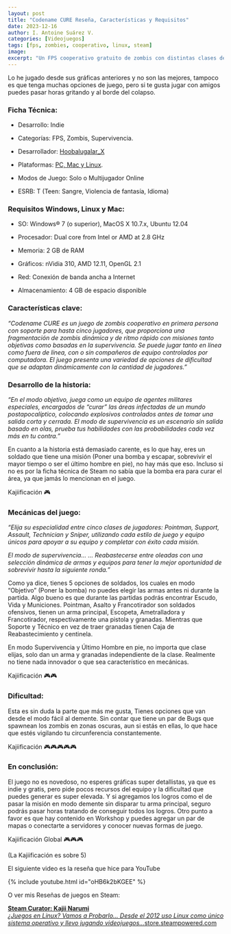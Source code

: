 ```yaml
---
layout: post
title: "Codename CURE Reseña, Características y Requisitos"
date: 2023-12-16
author: I. Antoine Suárez V.
categories: [Videojuegos]
tags: [fps, zombies, cooperativo, linux, steam]
image:
excerpt: "Un FPS cooperativo gratuito de zombis con distintas clases de soldado, modos objetivo y supervivencia. Ideal para jugar con amigos, con dificultad personalizable y acción frenética. ¿Te atreves al modo demente?"
---
```



Lo he jugado desde sus gráficas anteriores y no son las mejores, tampoco es que tenga muchas opciones de juego, pero si te gusta jugar con amigos puedes pasar horas gritando y al borde del colapso.


### Ficha Técnica:

- Desarrollo: Indie
    
- Categorías: FPS, Zombis, Supervivencia.
    
- Desarrollador: [Hoobalugalar_X](http://codenamecure.com/)
    
- Plataformas: [PC, Mac y Linux](https://store.steampowered.com/app/355180/Codename_CURE/?curator_clanid=42511696).
    
- Modos de Juego: Solo o Multijugador Online
    
- ESRB: T (Teen: Sangre, Violencia de fantasía, Idioma)
    

### Requisitos Windows, Linux y Mac:

- SO: Windows® 7 (o superior), MacOS X 10.7.x, Ubuntu 12.04
    
- Procesador: Dual core from Intel or AMD at 2.8 GHz
    
- Memoria: 2 GB de RAM
    
- Gráficos: nVidia 310, AMD 12.11, OpenGL 2.1
    
- Red: Conexión de banda ancha a Internet
    
- Almacenamiento: 4 GB de espacio disponible
    

### Características clave:

_“Codename CURE es un juego de zombis cooperativo en primera persona con soporte para hasta cinco jugadores, que proporciona una fragmentación de zombis dinámica y de ritmo rápido con misiones tanto objetivas como basadas en la supervivencia. Se puede jugar tanto en línea como fuera de línea, con o sin compañeros de equipo controlados por computadora. El juego presenta una variedad de opciones de dificultad que se adaptan dinámicamente con la cantidad de jugadores.”_

### Desarrollo de la historia:

_“En el modo objetivo, juega como un equipo de agentes militares especiales, encargados de “curar” las áreas infectadas de un mundo postapocalíptico, colocando explosivos controlados antes de tomar una salida corta y cerrada. El modo de supervivencia es un escenario sin salida basado en olas, prueba tus habilidades con las probabilidades cada vez más en tu contra.”_

En cuanto a la historia está demasiado carente, es lo que hay, eres un soldado que tiene una misión (Poner una bomba y escapar, sobrevivir el mayor tiempo o ser el último hombre en pie), no hay más que eso. Incluso si no es por la ficha técnica de Steam no sabía que la bomba era para curar el área, ya que jamás lo mencionan en el juego.

Kajiificación 🎮

### Mecánicas del juego:

_“Elija su especialidad entre cinco clases de jugadores: Pointman, Support, Assault, Technician y Sniper, utilizando cada estilo de juego y equipo únicos para apoyar a su equipo y completar con éxito cada misión._

_El modo de supervivencia… … Reabastecerse entre oleadas con una selección dinámica de armas y equipos para tener la mejor oportunidad de sobrevivir hasta la siguiente ronda.”_

Como ya dice, tienes 5 opciones de soldados, los cuales en modo “Objetivo” (Poner la bomba) no puedes elegir las armas antes ni durante la partida. Algo bueno es que durante las partidas podrás encontrar Escudo, Vida y Municiones. Pointman, Asalto y Francotirador son soldados ofensivos, tienen un arma principal, Escopeta, Ametralladora y Francotirador, respectivamente una pistola y granadas. Mientras que Soporte y Técnico en vez de traer granadas tienen Caja de Reabastecimiento y centinela.

En modo Supervivencia y Último Hombre en pie, no importa que clase elijas, solo dan un arma y granadas independiente de la clase. Realmente no tiene nada innovador o que sea característico en mecánicas.

Kajiificación 🎮🎮

### Dificultad:

Esta es sin duda la parte que más me gusta, Tienes opciones que van desde el modo fácil al demente. Sin contar que tiene un par de Bugs que spawnean los zombis en zonas oscuras, aun si estás en ellas, lo que hace que estés vigilando tu circunferencia constantemente.

Kajiificación 🎮🎮🎮🎮🎮

### En conclusión:

El juego no es novedoso, no esperes gráficas super detallistas, ya que es indie y gratis, pero pide pocos recursos del equipo y la dificultad que puedes generar es super elevada. Y si agregamos los logros como el de pasar la misión en modo demente sin disparar tu arma principal, seguro podrás pasar horas tratando de conseguir todos los logros. Otro punto a favor es que hay contenido en Workshop y puedes agregar un par de mapas o conectarte a servidores y conocer nuevas formas de juego.

Kajiificación Global 🎮🎮🎮

(La Kajiificación es sobre 5)

El siguiente video es la reseña que hice para YouTube

{% include youtube.html id="oHB6k2bKGEE" %}

O ver mis Reseñas de juegos en Steam:

**[Steam Curator: Kajii Narumi](https://store.steampowered.com/curator/42511696-Kajii-Narumi/)**[  
](https://store.steampowered.com/curator/42511696-Kajii-Narumi/)_[¿Juegos en Linux? Vamos a Probarlo... Desde el 2012 uso Linux como único sistema operativo y llevo jugando videojuegos…](https://store.steampowered.com/curator/42511696-Kajii-Narumi/)_[store.steampowered.com](https://store.steampowered.com/curator/42511696-Kajii-Narumi/)
